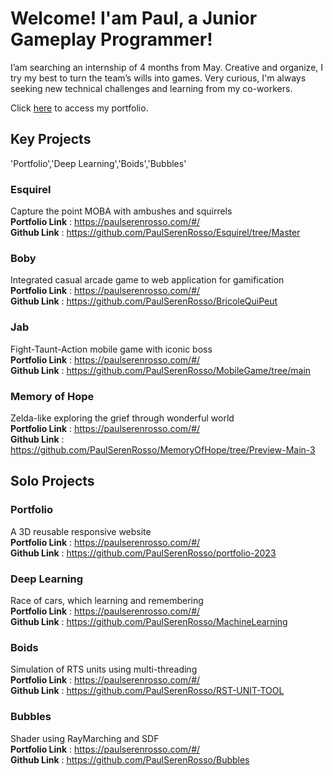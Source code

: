 # Welcome! I'am **Paul**, a Junior Gameplay Programmer!

I’am searching an internship of 4 months from May.
Creative and organize, I try my best to turn the team’s wills into games.
Very curious, I'm always seeking new technical challenges and learning from my co-workers.

Click [here](https://paulserenrosso.com/#/) to access my portfolio.

## Key Projects

'Portfolio','Deep Learning','Boids','Bubbles'

### Esquirel 
Capture the point MOBA with ambushes and squirrels  
**Portfolio Link** : https://paulserenrosso.com/#/  
**Github Link** : https://github.com/PaulSerenRosso/Esquirel/tree/Master

### Boby 
Integrated casual arcade game to web application for gamification  
**Portfolio Link** : https://paulserenrosso.com/#/  
**Github Link** : https://github.com/PaulSerenRosso/BricoleQuiPeut

### Jab 
Fight-Taunt-Action mobile game with iconic boss  
**Portfolio Link** : https://paulserenrosso.com/#/  
**Github Link** : https://github.com/PaulSerenRosso/MobileGame/tree/main

### Memory of Hope
Zelda-like exploring the grief through wonderful world  
**Portfolio Link** : https://paulserenrosso.com/#/  
**Github Link** : https://github.com/PaulSerenRosso/MemoryOfHope/tree/Preview-Main-3

## Solo Projects

### Portfolio
A 3D reusable responsive website  
**Portfolio Link** : https://paulserenrosso.com/#/  
**Github Link** : https://github.com/PaulSerenRosso/portfolio-2023

### Deep Learning
Race of cars, which learning and remembering  
**Portfolio Link** : https://paulserenrosso.com/#/  
**Github Link** : https://github.com/PaulSerenRosso/MachineLearning

### Boids
Simulation of RTS units using multi-threading  
**Portfolio Link** : https://paulserenrosso.com/#/  
**Github Link** : https://github.com/PaulSerenRosso/RST-UNIT-TOOL

### Bubbles
Shader using RayMarching and SDF  
**Portfolio Link** : https://paulserenrosso.com/#/   
**Github Link** : https://github.com/PaulSerenRosso/Bubbles  
